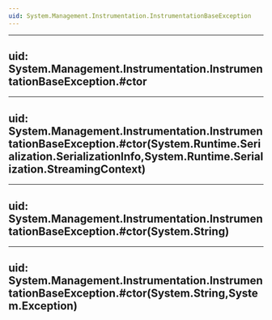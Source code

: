 ```yaml
---
uid: System.Management.Instrumentation.InstrumentationBaseException
---
```


---
uid: System.Management.Instrumentation.InstrumentationBaseException.#ctor
---

---
uid: System.Management.Instrumentation.InstrumentationBaseException.#ctor(System.Runtime.Serialization.SerializationInfo,System.Runtime.Serialization.StreamingContext)
---

---
uid: System.Management.Instrumentation.InstrumentationBaseException.#ctor(System.String)
---

---
uid: System.Management.Instrumentation.InstrumentationBaseException.#ctor(System.String,System.Exception)
---
